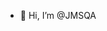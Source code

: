 - 👋 Hi, I’m @JMSQA


<!---
JMSQA/JMSQA is a ✨ special ✨ repository because its `README.md` (this file) appears on your GitHub profile.
You can click the Preview link to take a look at your changes.
--->
